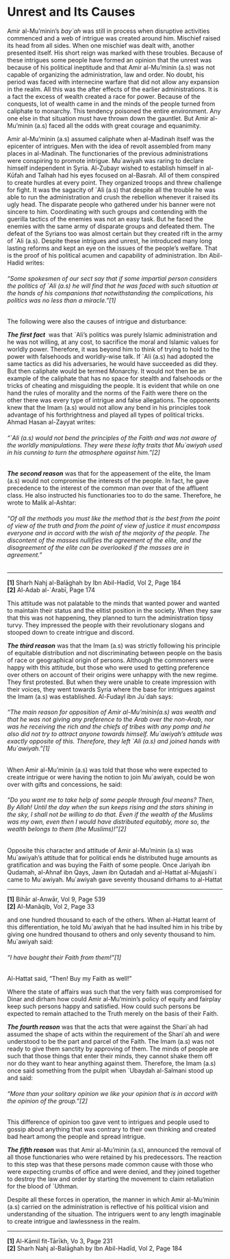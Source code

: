 Unrest and Its Causes
=====================

Amir al-Mu’minin’s *bay\`ah* was still in process when disruptive
activities commenced and a web of intrigue was created around him.
Mischief raised its head from all sides. When one mischief was dealt
with, another presented itself. His short reign was marked with these
troubles. Because of these intrigues some people have formed an opinion
that the unrest was because of his political ineptitude and that Amir
al-Mu’minin (a.s) was not capable of organizing the administration, law
and order. No doubt, his period was faced with internecine warfare that
did not allow any expansion in the realm. All this was the after effects
of the earlier administrations. It is a fact the excess of wealth
created a race for power. Because of the conquests, lot of wealth came
in and the minds of the people turned from caliphate to monarchy. This
tendency poisoned the entire environment. Any one else in that situation
must have thrown down the gauntlet. But Amir al-Mu’minin (a.s) faced all
the odds with great courage and equanimity.

Amir al-Mu’minin (a.s) assumed caliphate when al-Madinah itself was the
epicenter of intrigues. Men with the idea of revolt assembled from many
places in al-Madinah. The functionaries of the previous administrations
were conspiring to promote intrigue. Mu\`awiyah was raring to declare
himself independent in Syria. Al-Zubayr wished to establish himself in
al-Kūfah and Talhah had his eyes focused on al-Basrah. All of them
conspired to create hurdles at every point. They organized troops and
threw challenge for fight. It was the sagacity of \`Ali (a.s) that
despite all the trouble he was able to run the administration and crush
the rebellion whenever it raised its ugly head. The disparate people who
gathered under his banner were not sincere to him. Coordinating with
such groups and contending with the guerilla tactics of the enemies was
not an easy task. But he faced the enemies with the same army of
disparate groups and defeated them. The defeat of the Syrians too was
almost certain but they created rift in the army of \`Ali (a.s). Despite
these intrigues and unrest, he introduced many long lasting reforms and
kept an eye on the issues of the people’s welfare. That is the proof of
his political acumen and capability of administration. Ibn Abil-Hadid
writes:

###### “Some spokesmen of our sect say that if some impartial person considers the politics of \`Ali (a.s) he will find that he was faced with such situation at the hands of his companions that notwithstanding the complications, his politics was no less than a miracle.”[1]

The following were also the causes of intrigue and disturbance:

***The first fact***  was that \`Ali’s politics was purely Islamic
administration and he was not willing, at any cost, to sacrifice the
moral and Islamic values for worldly power. Therefore, it was beyond him
to think of trying to hold to the power with falsehoods and worldly-wise
talk. If \`Ali (a.s) had adopted the same tactics as did his
adversaries, he would have succeeded as did they. But then caliphate
would be termed Monarchy. It would not then be an example of the
caliphate that has no space for stealth and falsehoods or the tricks of
cheating and misguiding the people. It is evident that while on one hand
the rules of morality and the norms of the Faith were there on the other
there was every type of intrigue and false allegations. The opponents
knew that the Imam (a.s) would not allow any bend in his principles took
advantage of his forthrightness and played all types of political
tricks. Ahmad Hasan al-Zayyat writes:

###### “\`Ali (a.s) would not bend the principles of the Faith and was not aware of the worldly manipulations. They were these lofty traits that Mu\`awiyah used in his cunning to turn the atmosphere against him.”[2]

***The second reason*** was that for the appeasement of the elite, the
Imam (a.s) would not compromise the interests of the people. In fact, he
gave precedence to the interest of the common man over that of the
affluent class. He also instructed his functionaries too to do the same.
Therefore, he wrote to Malik al-Ashtar:

###### “Of all the methods you must like the method that is the best from the point of view of the truth and from the point of view of justice it must encompass everyone and in accord with the wish of the majority of the people. The discontent of the masses nullifies the agreement of the elite, and the disagreement of the elite can be overlooked if the masses are in agreement.”

------------------------------------------------------------------------

**[1]** Sharh Nahj al-Balāghah by Ibn Abil-Hadīd, Vol 2, Page 184  
 **[2]** Al-Adab al-\`Arabī, Page 174

This attitude was not palatable to the minds that wanted power and
wanted to maintain their status and the elitist position in the society.
When they saw that this was not happening, they planned to turn the
administration tipsy turvy. They impressed the people with their
revolutionary slogans and stooped down to create intrigue and discord.

***The third reason*** was that the Imam (a.s) was strictly following
his principle of equitable distribution and not discriminating between
people on the basis of race or geographical origin of persons. Although
the commoners were happy with this attitude, but those who were used to
getting preference over others on account of their origins were unhappy
with the new regime. They first protested. But when they were unable to
create impression with their voices, they went towards Syria where the
base for intrigues against the Imam (a.s) was established. Al-Fudayl ibn
Ju\`dah says:

###### “The main reason for opposition of Amir al-Mu’minin(a.s) was wealth and that he was not giving any preference to the Arab over the non-Arab, nor was he receiving the rich and the chiefs of tribes with any pomp and he also did not try to attract anyone towards himself. Mu\`awiyah’s attitude was exactly opposite of this. Therefore, they left \`Ali (a.s) and joined hands with Mu\`awiyah.”[1]

When Amir al-Mu’minin (a.s) was told that those who were expected to
create intrigue or were having the notion to join Mu\`awiyah, could be
won over with gifts and concessions, he said:

###### “Do you want me to take help of some people through foul means? Then, By Allah! Until the day when the sun keeps rising and the stars shining in the sky, I shall not be willing to do that. Even if the wealth of the Muslims was my own, even then I would have distributed equitably, more so, the wealth belongs to them (the Muslims)!”[2]

Opposite this character and attitude of Amir al-Mu’minin (a.s) was
Mu\`awiyah’s attitude that for political ends he distributed huge
amounts as gratification and was buying the Faith of some people. Once
Jariyah ibn Qudamah, al-Ahnaf ibn Qays, Jawn ibn Qutadah and al-Hattat
al-Mujashi\`i came to Mu\`awiyah. Mu\`awiyah gave seventy thousand
dirhams to al-Hattat

------------------------------------------------------------------------

**[1]** Bihār al-Anwār, Vol 9, Page 539  
 **[2]** Al-Manāqib, Vol 2, Page 33

and one hundred thousand to each of the others. When al-Hattat learnt of
this differentiation, he told Mu\`awiyah that he had insulted him in his
tribe by giving one hundred thousand to others and only seventy thousand
to him. Mu\`awiyah said:

###### “I have bought their Faith from them!”[1]

Al-Hattat said, “Then! Buy my Faith as well!”

Where the state of affairs was such that the very faith was compromised
for Dinar and dirham how could Amir al-Mu’minin’s policy of equity and
fairplay keep such persons happy and satisfied. How could such persons
be expected to remain attached to the Truth merely on the basis of their
Faith.

***The fourth reason*** was that the acts that were against the
Shari\`ah had assumed the shape of acts within the requirement of the
Shari\`ah and were understood to be the part and parcel of the Faith.
The Imam (a.s) was not ready to give them sanctity by approving of them.
The minds of people are such that those things that enter their minds,
they cannot shake them off nor do they want to hear anything against
them. Therefore, the Imam (a.s) once said something from the pulpit when
\`Ubaydah al-Salmani stood up and said:

###### “More than your solitary opinion we like your opinion that is in accord with the opinion of the group.”[2]

This difference of opinion too gave vent to intrigues and people used to
gossip about anything that was contrary to their own thinking and
created bad heart among the people and spread intrigue.

***The fifth reason*** was that Amir al-Mu’minin (a.s), announced the
removal of all those functionaries who were retained by his
predecessors. The reaction to this step was that these persons made
common cause with those who were expecting crumbs of office and were
denied, and they joined together to destroy the law and order by
starting the movement to claim retaliation for the blood of \`Uthman.

Despite all these forces in operation, the manner in which Amir
al-Mu’minin (a.s) carried on the administration is reflective of his
political vision and understanding of the situation. The intriguers went
to any length imaginable to create intrigue and lawlessness in the
realm.

------------------------------------------------------------------------

**[1]** Al-Kāmil fit-Tārīkh, Vo 3, Page 231  
 **[2]** Sharh Nahj al-Balāghah by Ibn Abil-Hadīd, Vol 2, Page 184

